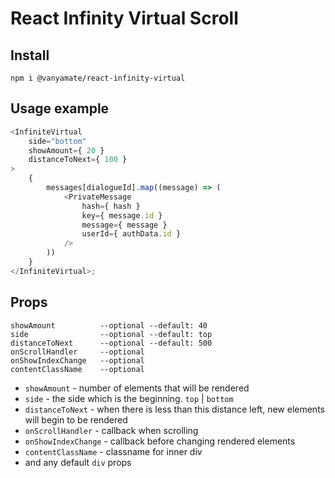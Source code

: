 # React Infinity Virtual Scroll

## Install

```
npm i @vanyamate/react-infinity-virtual
```

## Usage example

```typescript jsx
<InfiniteVirtual
    side="bottom"
    showAmount={ 20 }
    distanceToNext={ 100 }
>
    {
        messages[dialogueId].map((message) => (
            <PrivateMessage
                hash={ hash }
                key={ message.id }
                message={ message }
                userId={ authData.id }
            />
        ))
    }
</InfiniteVirtual>;
```

## Props

```
showAmount          --optional --default: 40
side                --optional --default: top
distanceToNext      --optional --default: 500
onScrollHandler     --optional
onShowIndexChange   --optional   
contentClassName    --optional
```

- `showAmount` - number of elements that will be rendered
- `side` - the side which is the beginning. `top` | `bottom`
- `distanceToNext` - when there is less than this distance left, new elements will begin to be rendered
- `onScrollHandler` - callback when scrolling
- `onShowIndexChange` - callback before changing rendered elements
- `contentClassName` - classname for inner div
- and any default `div` props